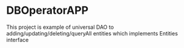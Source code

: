 # DBOperatorAPP

This project is example of universal DAO to adding/updating/deleting/queryAll entities which implements Entities interface
